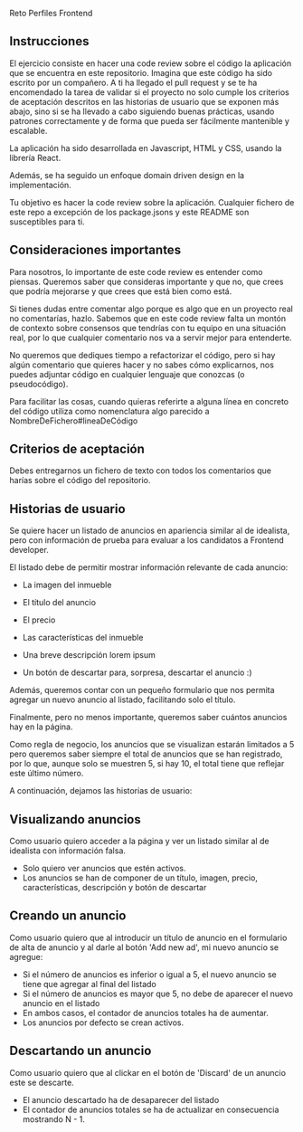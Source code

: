 Reto Perfiles Frontend 

## Instrucciones

El ejercicio consiste en hacer una code review sobre el código la aplicación que se encuentra en este repositorio. Imagina que este código ha sido escrito por un compañero. A ti ha llegado el pull request y se te ha encomendado la tarea de validar si el proyecto no solo cumple los criterios de aceptación descritos en las historias de usuario que se exponen más abajo, sino si se ha llevado a cabo siguiendo buenas prácticas, usando patrones correctamente y de forma que pueda ser fácilmente mantenible y escalable. 

La aplicación ha sido desarrollada en Javascript, HTML y CSS, usando la librería React. 

Además, se ha seguido un enfoque domain driven design en la implementación. 

Tu objetivo es hacer la code review sobre la aplicación. Cualquier fichero de este repo a excepción de los package.jsons y este README son susceptibles para ti. 

## Consideraciones importantes

Para nosotros, lo importante de este code review es entender como piensas. Queremos saber que consideras importante y que no, que crees que podría mejorarse y que crees que está bien como está. 

Si tienes dudas entre comentar algo porque es algo que en un proyecto real no comentarías, hazlo. Sabemos que en este code review falta un montón de contexto sobre consensos que tendrías con tu equipo en una situación real, por lo que cualquier comentario nos va a servir mejor para entenderte. 

No queremos que dediques tiempo a refactorizar el código, pero si hay algún comentario que quieres hacer y no sabes cómo explicarnos, nos puedes adjuntar código en cualquier lenguaje que conozcas (o pseudocódigo). 

Para facilitar las cosas, cuando quieras referirte a alguna línea en concreto del código utiliza como nomenclatura algo parecido a NombreDeFichero#lineaDeCódigo 

## Criterios de aceptación

Debes entregarnos un fichero de texto con todos los comentarios que harías sobre el código del repositorio. 


## Historias de usuario 
Se quiere hacer un listado de anuncios en apariencia similar al de idealista, pero con información de prueba para evaluar a los candidatos a Frontend developer. 

El listado debe de permitir mostrar información relevante de cada anuncio: 

- La imagen del inmueble 
- El título del anuncio 
- El precio 
- Las características del inmueble 
- Una breve descripción lorem ipsum 

- Un botón de descartar para, sorpresa, descartar el anuncio :) 

Además, queremos contar con un pequeño formulario que nos permita agregar un nuevo anuncio al listado, facilitando solo el título. 

Finalmente, pero no menos importante, queremos saber cuántos anuncios hay en la página. 

Como regla de negocio, los anuncios que se visualizan estarán limitados a 5 pero queremos saber siempre el total de anuncios que se han registrado, por lo que, aunque solo se muestren 5, si hay 10, el total tiene que reflejar este último número. 

A continuación, dejamos las historias de usuario: 

## Visualizando anuncios

Como usuario quiero acceder a la página y ver un listado similar al de idealista con información falsa. 

- Solo quiero ver anuncios que estén activos. 
- Los anuncios se han de componer de un título, imagen, precio, características, descripción y botón de descartar 

## Creando un anuncio

Como usuario quiero que al introducir un título de anuncio en el formulario de alta de anuncio y al darle al botón 'Add new ad', mi nuevo anuncio se agregue: 

- Si el número de anuncios es inferior o igual a 5, el nuevo anuncio se tiene que agregar al final del listado 
- Si el número de anuncios es mayor que 5, no debe de aparecer el nuevo anuncio en el listado 
- En ambos casos, el contador de anuncios totales ha de aumentar. 
- Los anuncios por defecto se crean activos. 

## Descartando un anuncio

Como usuario quiero que al clickar en el botón de 'Discard' de un anuncio este se descarte. 

- El anuncio descartado ha de desaparecer del listado 
- El contador de anuncios totales se ha de actualizar en consecuencia mostrando N - 1. 
